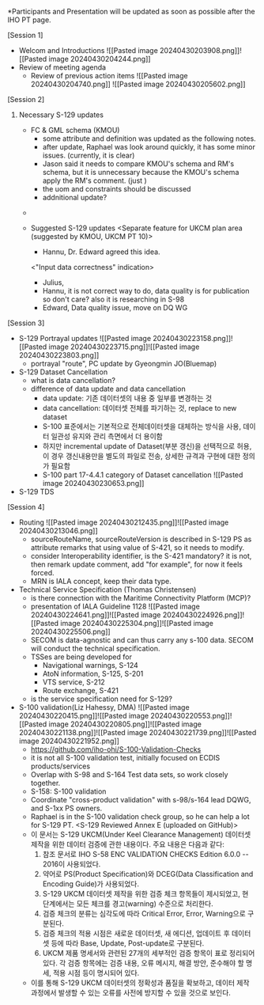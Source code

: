 *Participants and Presentation will be updated as soon as possible after the IHO PT page.

[Session 1]
- Welcom and Introductions
  ![[Pasted image 20240430203908.png]]![[Pasted image 20240430204244.png]]
- Review of meeting agenda
	- Review of previous action items
	  ![[Pasted image 20240430204740.png]]
	  ![[Pasted image 20240430205602.png]]

[Session 2]
1. Necessary S-129 updates
	- FC & GML schema (KMOU)
		- some attribute and definition was updated as the following notes.
		- after update, Raphael was look around quickly, it has some minor issues. (currently, it is clear)
		- Jason said it needs to compare KMOU's schema and RM's schema, but it is unnecessary because the KMOU's schema apply the RM's comment.
		  (just )
		- the uom and constraints should be discussed
		- addnitional update?
	- <!--update notes>
	- https://www.diffchecker.com/rLLIBP8Q/

	1. uptdate metadata such as versionNumber, versionDate, etc.
	2. update definition of simple attributes (come from description of PS document).
	3. correct misspeelled feature name: Scale Minimum
	4. update uom that Maximum Draught / Expected Passing Speed / Distance Above UKC Limit
		- it needs to discuss about adding uom and constraint
		- uom and constraint update example (from S-101)
				<S100FC:S100_FC_SimpleAttribute>
				<S100FC:name>Depth Range Maximum Value</S100FC:name>
				<S100FC:definition>The maximum (deepest) value of a depth range.</S100FC:definition>
				<S100FC:code>depthRangeMaximumValue</S100FC:code>
				<S100FC:remarks>Where the area dries, the value is negative or zero (0).</S100FC:remarks>
				<S100FC:alias>DRVAL2</S100FC:alias>
				<S100FC:definitionReference>
					<S100FC:sourceIdentifier>821</S100FC:sourceIdentifier>
					<S100FC:definitionSource ref="IHOREG" />
				</S100FC:definitionReference>
				<S100FC:valueType>real</S100FC:valueType>
				<S100FC:uom>
					<S100Base:name>metre</S100Base:name>
					<S100Base:symbol>m</S100Base:symbol>
				</S100FC:uom>
				<S100FC:quantitySpecification>otherQuantity</S100FC:quantitySpecification>
				<S100FC:constraints>
					<S100CD:textPattern>sxxxxx.xx; s = sign, negative values only</S100CD:textPattern>
					<S100CD:range>
						<S100Base:lowerBound>-30</S100Base:lowerBound>
						<S100Base:upperBound>12500</S100Base:upperBound>
						<S100Base:closure>openInterval</S100Base:closure>
					</S100CD:range>
				</S100FC:constraints>
				
	5. comparision with S100FC, S100CI, S100CD schema documenation (using diffchecker).
	6. XSD update (no change, just change version number)
	
	pull request : I have incorporated the feedback provided by Raphael and made the necessary revisions accordingly. <!-->
2. Suggested S-129 updates
	<Separate feature for UKCM plan area (suggested by KMOU, UKCM PT 10)>
	- Hannu, Dr. Edward agreed this idea.

	<"Input data correctness" indication>
	- Julius, 
	- Hannu, it is not correct way to do, data quality is for publication so don't care? also it is researching in S-98
	- Edward, Data quality issue, move on DQ WG

[Session 3]
- S-129 Portrayal updates
  ![[Pasted image 20240430223158.png]]![[Pasted image 20240430223715.png]]![[Pasted image 20240430223803.png]]
	- portrayal "route", PC update by Gyeongmin JO(Bluemap)
- S-129 Dataset Cancellation
	- what is data cancellation?
	- difference of data update and data cancellation
		- data update: 기존 데이터셋의 내용 중 일부를 변경하는 것
		- data cancellation: 데이터셋 전체를 파기하는 것, replace to new dataset
		- S-100 표준에서는 기본적으로 전체데이터셋을 대체하는 방식을 사용, 데이터 일관성 유지와 관리 측면에서 더 용이함
		- 하지만 incremental update of Dataset(부분 갱신)을 선택적으로 허용, 이 경우 갱신내용만을 별도의 파일로 전송, 상세한 규격과 구현에 대한 정의가 필요함
		- S-100 part 17-4.4.1 category of Dataset cancellation
		  ![[Pasted image 20240430230653.png]]
- S-129 TDS

[Session 4]
- Routing
  ![[Pasted image 20240430212435.png]]![[Pasted image 20240430213046.png]]
	- sourceRouteName, sourceRouteVersion is described in S-129 PS as attribute remarks that using value of S-421, so it needs to modify.
	- consider Interoperability identifier, is the S-421 mandatory? it is not, then remark update comment, add "for example", for now it feels forced.
	- MRN is IALA concept, keep their data type.
- Technical Service Specification (Thomas Christensen)
	- is there connection with the Maritime Connectivity Platform (MCP)?
	- presentation of IALA Guideline 1128
	  ![[Pasted image 20240430224641.png]]![[Pasted image 20240430224926.png]]![[Pasted image 20240430225304.png]]![[Pasted image 20240430225506.png]]
	- SECOM is data-agnostic and can thus carry any s-100 data. SECOM will conduct the technical specification.
	- TSSes are being developed for
		- Navigational warnings, S-124
		- AtoN information, S-125, S-201
		- VTS service, S-212
		- Route exchange, S-421
	- is the service specification need for S-129?
- S-100 validation(Liz Hahessy, DMA)
  ![[Pasted image 20240430220415.png]]![[Pasted image 20240430220553.png]]![[Pasted image 20240430220805.png]]![[Pasted image 20240430221138.png]]![[Pasted image 20240430221739.png]]![[Pasted image 20240430221952.png]]
	- https://github.com/iho-ohi/S-100-Validation-Checks
	- it is not all S-100 validation test, initially focused on ECDIS products/services
	- Overlap with S-98 and S-164 Test data sets, so work closely together.
	- S-158: S-100 validation
	- Coordinate "cross-product validation" with s-98/s-164 lead DQWG, and S-1xx PS owners.
	- Raphael is in the S-100 validation check group, so he can help a lot for S-129 PT.
	<S-129 Reviewed Annex E (uploaded on GitHub)>
	- 이 문서는 S-129 UKCM(Under Keel Clearance Management) 데이터셋 제작을 위한 데이터 검증에 관한 내용이다. 주요 내용은 다음과 같다:
		1. 참조 문서로 IHO S-58 ENC VALIDATION CHECKS Edition 6.0.0 -- 2016이 사용되었다.
		2. 약어로 PS(Product Specification)와 DCEG(Data Classification and Encoding Guide)가 사용되었다. 
		3. S-129 UKCM 데이터셋 제작을 위한 검증 체크 항목들이 제시되었고, 현 단계에서는 모든 체크를 경고(warning) 수준으로 처리한다.
		4. 검증 체크의 분류는 심각도에 따라 Critical Error, Error, Warning으로 구분된다.
		5. 검증 체크의 적용 시점은 새로운 데이터셋, 새 에디션, 업데이트 후 데이터셋 등에 따라 Base, Update, Post-update로 구분된다.
		6. UKCM 제품 명세서와 관련된 27개의 세부적인 검증 항목이 표로 정리되어 있다. 각 검증 항목에는 검증 내용, 오류 메시지, 해결 방안, 준수해야 할 명세, 적용 시점 등이 명시되어 있다.
	- 이를 통해 S-129 UKCM 데이터셋의 정확성과 품질을 확보하고, 데이터 제작 과정에서 발생할 수 있는 오류를 사전에 방지할 수 있을 것으로 보인다.
